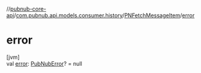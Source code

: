 //[pubnub-core-api](../../../index.md)/[com.pubnub.api.models.consumer.history](../index.md)/[PNFetchMessageItem](index.md)/[error](error.md)

# error

[jvm]\
val [error](error.md): [PubNubError](../../com.pubnub.api/-pub-nub-error/index.md)? = null
